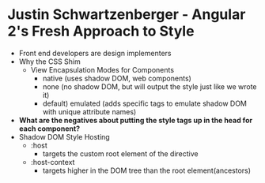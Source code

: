 # Justin Schwartzenberger - Angular 2's Fresh Approach to Style

- Front end developers are design implementers
- Why the CSS Shim
    - View Encapsulation Modes for Components
        - native (uses shadow DOM, web components)
        - none (no shadow DOM, but will output the style just like we wrote it)
        - default) emulated (adds specific tags to emulate shadow DOM with unique attribute names)
- **What are the negatives about putting the style tags up in the head for each component?**
- Shadow DOM Style Hosting
    - :host
        - targets the custom root element of the directive
    - :host-context
        - targets higher in the DOM tree than the root element(ancestors)
    

